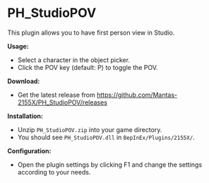 # PH_StudioPOV

This plugin allows you to have first person view in Studio.  

**Usage:**  
* Select a character in the object picker.  
* Click the POV key (default: P) to toggle the POV.  

**Download:**  
* Get the latest release from https://github.com/Mantas-2155X/PH_StudioPOV/releases  

**Installation:**  
* Unzip `PH_StudioPOV.zip` into your game directory.  
* You should see `PH_StudioPOV.dll` in `BepInEx/Plugins/2155X/`.  

**Configuration:**  
* Open the plugin settings by clicking F1 and change the settings according to your needs.  
